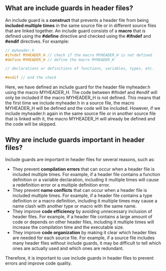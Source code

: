 ## What are include guards in header files?

An include guard is a **construct** that prevents a header file from being **included multiple times** in the same source file or in different source files that are linked together. An include guard consists of a **macro** that is defined using the **#define** directive and checked using the **#ifndef** and **#endif** directives. For example:

```c
// myheader.h
#ifndef MYHEADER_H // check if the macro MYHEADER_H is not defined
#define MYHEADER_H // define the macro MYHEADER_H

// declarations or definitions of functions, variables, types, etc.

#endif // end the check
```

Here, we have defined an include guard for the header file myheader.h using the macro MYHEADER_H. The code between #ifndef and #endif will only be included if the macro MYHEADER_H is not defined. This means that the first time we include myheader.h in a source file, the macro MYHEADER_H will be defined and the code will be included. However, if we include myheader.h again in the same source file or in another source file that is linked with it, the macro MYHEADER_H will already be defined and the code will be skipped.

## Why are include guards important in header files?

Include guards are important in header files for several reasons, such as:

- They prevent **compilation errors** that can occur when a header file is included multiple times. For example, if a header file contains a function definition or a variable declaration, including it multiple times will cause a redefinition error or a multiple definition error.
- They prevent **name conflicts** that can occur when a header file is included multiple times. For example, if a header file contains a type definition or a macro definition, including it multiple times may cause a name clash with another type or macro with the same name.
- They improve **code efficiency** by avoiding unnecessary inclusion of header files. For example, if a header file contains a large amount of code or depends on other header files, including it multiple times will increase the compilation time and the executable size.
- They improve **code organization** by making it clear which header files are needed for each source file. For example, if a source file includes many header files without include guards, it may be difficult to tell which ones are actually used and which ones are redundant.

Therefore, it is important to use include guards in header files to prevent errors and improve code quality.

